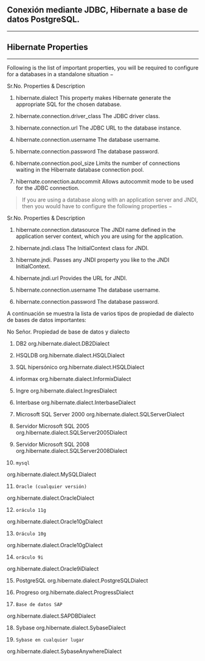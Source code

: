 ## Conexión mediante JDBC, Hibernate a base de datos PostgreSQL.
---------------------------------------------------------------

## Hibernate Properties
-----------------------
Following is the list of important properties, you will be required to configure for a databases in a standalone situation −

Sr.No. 	Properties & Description
1. hibernate.dialect
This property makes Hibernate generate the appropriate SQL for the chosen database.

2. hibernate.connection.driver_class
The JDBC driver class.

3. hibernate.connection.url
The JDBC URL to the database instance.

4. hibernate.connection.username
The database username.

5. hibernate.connection.password
The database password.

6. hibernate.connection.pool_size
Limits the number of connections waiting in the Hibernate database connection pool.

7. hibernate.connection.autocommit
Allows autocommit mode to be used for the JDBC connection.

> If you are using a database along with an application server and JNDI, then you would have to configure the following properties −

Sr.No. 	Properties & Description
1. hibernate.connection.datasource
The JNDI name defined in the application server context, which you are using for the application.

2. hibernate.jndi.class
The InitialContext class for JNDI.

3. hibernate.jndi.<JNDIpropertyname>
Passes any JNDI property you like to the JNDI InitialContext.

4. hibernate.jndi.url
Provides the URL for JNDI.

5. hibernate.connection.username
The database username.

6. hibernate.connection.password
The database password.

A continuación se muestra la lista de varios tipos de propiedad de dialecto de bases de datos importantes:

No Señor. 	Propiedad de base de datos y dialecto
1. DB2
org.hibernate.dialect.DB2Dialect

2. 	HSQLDB
org.hibernate.dialect.HSQLDialect

3. 	SQL hipersónico
org.hibernate.dialect.HSQLDialect

4. 	informax
org.hibernate.dialect.InformixDialect

5. 	Ingre
org.hibernate.dialect.IngresDialect

6. 	Interbase
org.hibernate.dialect.InterbaseDialect

7. 	Microsoft SQL Server 2000
org.hibernate.dialect.SQLServerDialect

8. 	Servidor Microsoft SQL 2005
org.hibernate.dialect.SQLServer2005Dialect

9. 	Servidor Microsoft SQL 2008
org.hibernate.dialect.SQLServer2008Dialect

10. 	mysql
org.hibernate.dialect.MySQLDialect

11. 	Oracle (cualquier versión)
org.hibernate.dialect.OracleDialect

12. 	oráculo 11g
org.hibernate.dialect.Oracle10gDialect

13. 	Oráculo 10g
org.hibernate.dialect.Oracle10gDialect

14. 	oráculo 9i
org.hibernate.dialect.Oracle9iDialect

15. PostgreSQL
org.hibernate.dialect.PostgreSQLDialect

16. Progreso
org.hibernate.dialect.ProgressDialect

17. 	Base de datos SAP
org.hibernate.dialect.SAPDBDialect

18. Sybase
org.hibernate.dialect.SybaseDialect

19. 	Sybase en cualquier lugar
org.hibernate.dialect.SybaseAnywhereDialect

